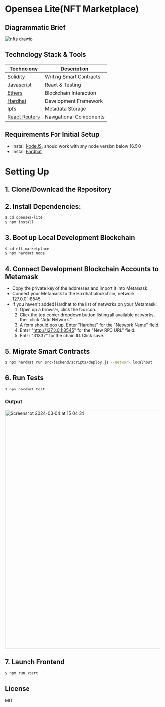 # Opensea Lite(NFT Marketplace)

## Diagrammatic Brief

![nfts drawio](https://github.com/ichdamola/opensea-lite/assets/20647487/ecf26704-07a4-480a-8bc1-4417a02117b7)

## Technology Stack & Tools

| Technology                   | Description                      |
|------------------------------|----------------------------------|
| Solidity                     | Writing Smart Contracts          |
| Javascript                   | React & Testing                  |
| [Ethers](https://docs.ethers.io/v5/)   | Blockchain Interaction          |
| [Hardhat](https://hardhat.org/)        | Development Framework            |
| [Ipfs](https://ipfs.io/)               | Metadata Storage                 |
| [React Routers](https://v5.reactrouter.com/) | Navigational Components        |


## Requirements For Initial Setup
- Install [NodeJS](https://nodejs.org/en/), should work with any node version below 16.5.0
- Install [Hardhat](https://hardhat.org/)

# Setting Up

## 1. Clone/Download the Repository

## 2. Install Dependencies:
```bash
$ cd opensea-lite
$ npm install
```

## 3. Boot up Local Development Blockchain
```bash
$ cd nft_marketplace
$ npx hardhat node
```
## 4. Connect Development Blockchain Accounts to Metamask
- Copy the private key of the addresses and import it into Metamask.
- Connect your Metamask to the Hardhat blockchain, network 127.0.0.1:8545.
- If you haven't added Hardhat to the list of networks on your Metamask:
  1. Open up a browser, click the fox icon.
  2. Click the top center dropdown button listing all available networks, then click "Add Network."
  3. A form should pop up. Enter "Hardhat" for the "Network Name" field.
  4. Enter "http://127.0.0.1:8545" for the "New RPC URL" field.
  5. Enter "31337" for the chain ID. Click save.

## 5. Migrate Smart Contracts
```bash
$ npx hardhat run src/backend/scripts/deploy.js --network localhost
```

## 6. Run Tests
```bash
$ npx hardhat test
```
  ### Output
  <img width="776" alt="Screenshot 2024-03-04 at 15 04 34" src="https://github.com/ichdamola/opensea-lite/assets/20647487/c0179f52-cbe4-4d56-8952-59f5fcf832b4">

## 7. Launch Frontend
```bash
$ npm run start
```

## License

MIT
